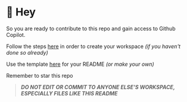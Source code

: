 # :wave: Hey
So you are ready to contribute to this repo and gain access to Github Copilot. 

Follow the steps [here](../README.md) in order to create your workspace *(if you haven't done so already)*

Use the template [here](../TEMPLATE.md) for your README *(or make your own)*

Remember to star this repo

> ***DO NOT EDIT OR COMMIT TO ANYONE ELSE'S WORKSPACE, ESPECIALLY FILES LIKE THIS README***
